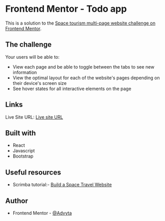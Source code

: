 # Frontend Mentor - Todo app

This is a solution to the [Space tourism multi-page website challenge on Frontend Mentor](https://www.frontendmentor.io/challenges/space-tourism-multipage-website-gRWj1URZ3). 

## The challenge

Your users will be able to:
- View each page and be able to toggle between the tabs to see new information
- View the optimal layout for each of the website's pages depending on their device's screen size
- See hover states for all interactive elements on the page

## Links

Live Site URL: [Live site URL](https://advyta.github.io/Space-tourism-multi-page-website/#/)

## Built with

- React
- Javascript
- Bootstrap

## Useful resources

- Scrimba tutorial:- [Build a Space Travel Website](https://v2.scrimba.com/build-a-space-travel-website-c014)

## Author

- Frontend Mentor - [@Advyta](https://www.frontendmentor.io/profile/Advyta)

